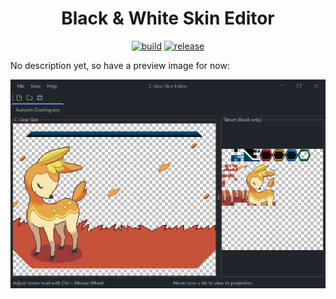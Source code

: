 <h1 align="center">Black & White Skin Editor</h1>
<p align="center">
  <a href="https://github.com/kuroppoi/bw-skin-editor/actions"><img src="https://github.com/kuroppoi/bw-skin-editor/actions/workflows/build.yml/badge.svg" alt="build"/></a>
  <a href="https://github.com/kuroppoi/bw-skin-editor/releases/latest"><img src="https://img.shields.io/github/v/release/kuroppoi/bw-skin-editor?labelColor=30373D&label=Release&logoColor=959DA5&logo=github" alt="release"/></a>
</p>

No description yet, so have a preview image for now:

![Preview](images/preview.png)
